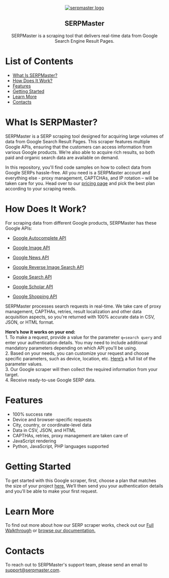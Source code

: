 <p align="center">
    <a href="https://serpmaster.com/"><img src="https://serpmaster.com/static/a528fb5d522744dc3d2b2c1cbc4fcdfa/3f491/logo.webp" alt="serpmaster logo"></a>
  </a>
</p>

<h2 align="center">
SERPMaster
</h2>

<p align="center">
SERPMaster is a scraping tool that delivers real-time data from Google Search Engine Result Pages.

# List of Contents

- [What Is SERPMaster?](#what-is-serpmaster)
- [How Does It Work?](#how-does-it-work)
- [Features](#features)
- [Getting Started](#getting-started)
- [Learn More](#learn-more)
- [Contacts](#contacts) 

# What Is SERPMaster? 

SERPMaster is a SERP scraping tool designed for acquiring large volumes of data from Google Search Result Pages. This scraper features multiple Google APIs, ensuring that the customers can access information from various Google products. We’re also able to acquire rich results, so both paid and organic search data are available on demand.
    
In this repository, you'll find code samples on how to collect data from Google SERPs hassle-free. All you need is a SERPMaster account and everything else - proxy management, CAPTCHAs, and IP rotation – will be taken care for you. Head over to our [pricing page](https://serpmaster.com/pricing/) and pick the best plan according to your scraping needs. 

# How Does It Work? 

For scraping data from different Google products, SERPMaster has these Google APIs:

- [Google Autocomplete API ](https://github.com/serp-master/Search-engine-scraper/tree/main/Google%20Autocomplete%20API) 

- [Google Image API](https://github.com/serp-master/Search-engine-scraper/tree/main/Google%20Image%20API)

- [Google News API](https://github.com/serp-master/Search-engine-scraper/tree/main/Google%20News%20API) 

- [Google Reverse Image Search API](https://github.com/serp-master/Search-engine-scraper/tree/main/Google%20Reverse%20Image%20API)

- [Google Search API](https://github.com/serp-master/Search-engine-scraper/tree/main/Google%20Search%20Results%20API)

- [Google Scholar API](https://github.com/serp-master/Search-engine-scraper/tree/main/Google%20Scholar%20API) 

- [Google Shopping API](https://github.com/serp-master/Search-engine-scraper/tree/main/Google%20Shopping%20API) 


SERPMaster processes search requests in real-time. We take care of proxy management, CAPTHAs, retries, result localization and other data acquisition aspects, so you're returned with 100% accurate data in CSV, JSON, or HTML format.  

**Here’s how it works on your end:** 
<br> 1. To make a request, provide a value for the parameter `q=search query` and enter your authentication details. You may need to include additional mandatory parameters depending on which API you'll be using. 
<br> 2. Based on your needs, you can customize your request and choose specific parameters, such as device, location, etc. [Here’s](https://docs.serpmaster.com/docs/parameter-values) a full list of the parameter values. 
<br> 3. Our Google scraper will then collect the required information from your target.
<br> 4. Receive ready-to-use Google SERP data. 

# Features

- 100% success rate
- Device and browser-specific requests
- City, country, or coordinate-level data
- Data in CSV, JSON, and HTML 
- CAPTHAs, retries, proxy management are taken care of
- JavaScript rendering 
- Python, JavaScript, PHP languages supported

# Getting Started

To get started with this Google scraper, first, choose a plan that matches the size of your project [here.](https://serpmaster.com/pricing/) We’ll then send you your authentication details and you’ll be able to make your first request. 

# Learn More 

To find out more about how our SERP scraper works, check out our [Full Walkthrough](https://serpmaster.com/walkthrough/) or [browse our documentation.](https://docs.serpmaster.com/docs/quick-start-guide)

# Contacts  
To reach out to SERPMaster's support team, please send an email to support@serpmaster.com. 
